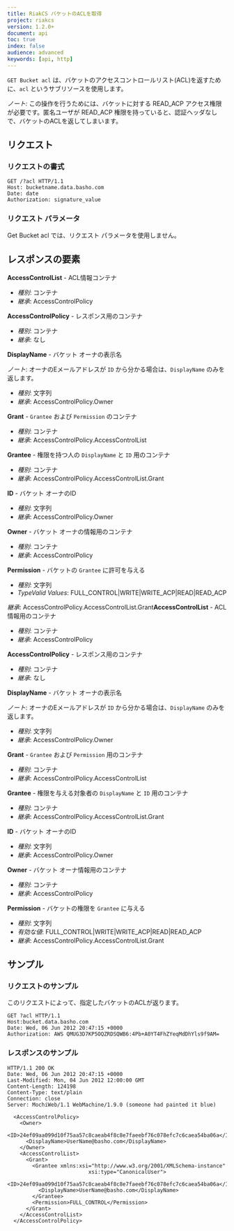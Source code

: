 ```yaml
---
title: RiakCS バケットのACLを取得
project: riakcs
version: 1.2.0+
document: api
toc: true
index: false
audience: advanced
keywords: [api, http]
---
```


`GET Bucket acl` は、バケットのアクセスコントロールリスト(ACL)を返すために、`acl` というサブリソースを使用します。

*ノート:* この操作を行うためには、バケットに対する READ_ACP アクセス権限が必要です。匿名ユーザが READ_ACP 権限を持っていると、認証ヘッダなしで、バケットのACLを返してしまいます。

## リクエスト

### リクエストの書式

```
GET /?acl HTTP/1.1
Host: bucketname.data.basho.com
Date: date
Authorization: signature_value
```

### リクエスト パラメータ

Get Bucket acl では、リクエスト パラメータを使用しません。

## レスポンスの要素

**AccessControlList** - ACL情報コンテナ

* *種別*: コンテナ
* *継承*: AccessControlPolicy

**AccessControlPolicy** - レスポンス用のコンテナ

* *種別*: コンテナ
* *継承*: なし

**DisplayName** - バケット オーナの表示名

*ノート*: オーナのEメールアドレスが `ID` から分かる場合は、`DisplayName` のみを返します。

* *種別*: 文字列
* *継承*: AccessControlPolicy.Owner

**Grant** - `Grantee` および `Permission` のコンテナ

* *種別*: コンテナ
* *継承*: AccessControlPolicy.AccessControlList

**Grantee** - 権限を持つ人の `DisplayName` と `ID` 用のコンテナ

* *種別*: コンテナ
* *継承*: AccessControlPolicy.AccessControlList.Grant

**ID** - バケット オーナのID

* *種別*: 文字列
* *継承*: AccessControlPolicy.Owner

**Owner** - バケット オーナの情報用のコンテナ

* *種別*: コンテナ
* *継承*: AccessControlPolicy

**Permission** - バケットの `Grantee` に許可を与える

* *種別*: 文字列
* *TypeValid Values*: FULL_CONTROL|WRITE|WRITE_ACP|READ|READ_ACP

*継承*: AccessControlPolicy.AccessControlList.Grant**AccessControlList** - ACL情報用のコンテナ

* *種別*: コンテナ
* *継承*: AccessControlPolicy

**AccessControlPolicy** - レスポンス用のコンテナ

* *種別*: コンテナ
* *継承*: なし

**DisplayName** - バケット オーナの表示名

*ノート*: オーナのEメールアドレスが `ID` から分かる場合は、`DisplayName` のみを返します。

* *種別*: 文字列
* *継承*: AccessControlPolicy.Owner

**Grant** - `Grantee` および `Permission` 用のコンテナ

* *種別*: コンテナ
* *継承*: AccessControlPolicy.AccessControlList

**Grantee** - 権限を与える対象者の `DisplayName` と `ID` 用のコンテナ


* *種別*: コンテナ
* *継承*: AccessControlPolicy.AccessControlList.Grant

**ID** - バケット オーナのID


* *種別*: 文字列
* *継承*: AccessControlPolicy.Owner

**Owner** - バケット オーナ情報用のコンテナ


* *種別*: コンテナ
* *継承*: AccessControlPolicy

**Permission** - バケットの権限を `Grantee` に与える


* *種別*: 文字列
* *有効な値*: FULL_CONTROL|WRITE|WRITE_ACP|READ|READ_ACP
* *継承*: AccessControlPolicy.AccessControlList.Grant

## サンプル

### リクエストのサンプル

このリクエストによって、指定したバケットのACLが返ります。

```
GET ?acl HTTP/1.1
Host:bucket.data.basho.com
Date: Wed, 06 Jun 2012 20:47:15 +0000
Authorization: AWS QMUG3D7KP5OQZRDSQWB6:4Pb+A0YT4FhZYeqMdDhYls9f9AM=
```

### レスポンスのサンプル

```
HTTP/1.1 200 OK
Date: Wed, 06 Jun 2012 20:47:15 +0000
Last-Modified: Mon, 04 Jun 2012 12:00:00 GMT
Content-Length: 124198
Content-Type: text/plain
Connection: close
Server: MochiWeb/1.1 WebMachine/1.9.0 (someone had painted it blue)

  <AccessControlPolicy>
    <Owner>
      <ID>24ef09aa099d10f75aa57c8caeab4f8c8e7faeebf76c078efc7c6caea54ba06a</ID>
      <DisplayName>UserName@basho.com</DisplayName>
    </Owner>
    <AccessControlList>
      <Grant>
        <Grantee xmlns:xsi="http://www.w3.org/2001/XMLSchema-instance"
                          xsi:type="CanonicalUser">
          <ID>24ef09aa099d10f75aa57c8caeab4f8c8e7faeebf76c078efc7c6caea54ba06a</ID>
          <DisplayName>UserName@basho.com</DisplayName>
        </Grantee>
        <Permission>FULL_CONTROL</Permission>
      </Grant>
    </AccessControlList>
  </AccessControlPolicy>
```
